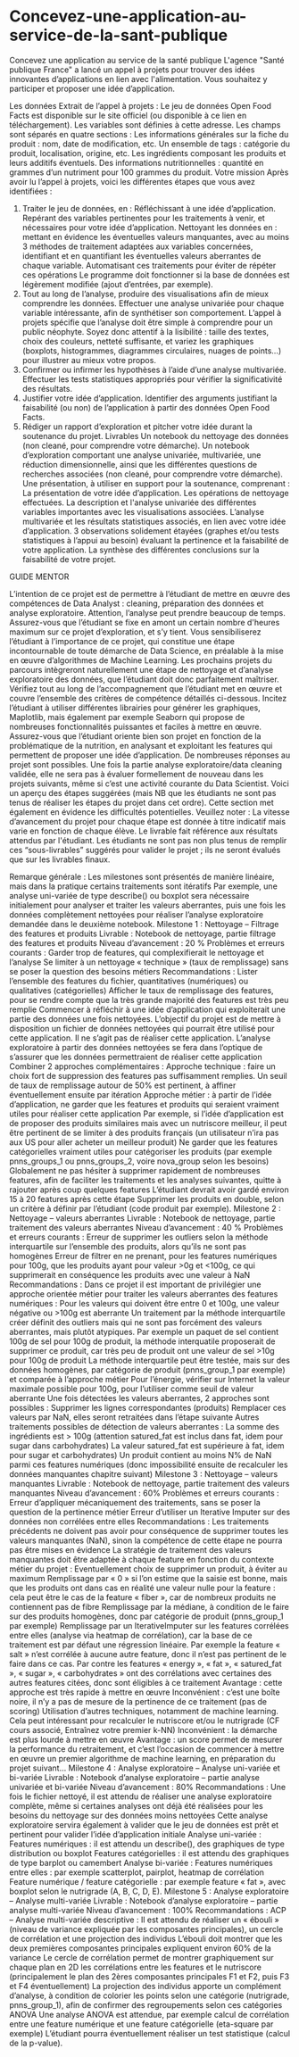 # Concevez-une-application-au-service-de-la-sant-publique
Concevez une application au service de la santé publique
L'agence "Santé publique France" a lancé un appel à projets pour trouver des idées innovantes d’applications en lien avec l'alimentation. Vous souhaitez y participer et proposer une idée d’application.

Les données
Extrait de l’appel à projets :
Le jeu de données Open Food Facts est disponible sur le site officiel (ou disponible à ce lien en téléchargement). Les variables sont définies à cette adresse.
Les champs sont séparés en quatre sections :
Les informations générales sur la fiche du produit : nom, date de modification, etc.
Un ensemble de tags : catégorie du produit, localisation, origine, etc.
Les ingrédients composant les produits et leurs additifs éventuels.
Des informations nutritionnelles : quantité en grammes d’un nutriment pour 100 grammes du produit.
Votre mission
Après avoir lu l’appel à projets, voici les différentes étapes que vous avez identifiées :
1) Traiter le jeu de données, en :
Réfléchissant à une idée d’application.
Repérant des variables pertinentes pour les traitements à venir, et nécessaires pour votre idée d’application.
Nettoyant les données en :
mettant en évidence les éventuelles valeurs manquantes, avec au moins 3 méthodes de traitement adaptées aux variables concernées,
identifiant et en quantifiant les éventuelles valeurs aberrantes de chaque variable.
Automatisant ces traitements pour éviter de répéter ces opérations
Le programme doit fonctionner si la base de données est légèrement modifiée (ajout d’entrées, par exemple).
2) Tout au long de l’analyse, produire des visualisations afin de mieux comprendre les données. Effectuer une analyse univariée pour chaque variable intéressante, afin de synthétiser son comportement.
L’appel à projets spécifie que l’analyse doit être simple à comprendre pour un public néophyte. Soyez donc attentif à la lisibilité : taille des textes, choix des couleurs, netteté suffisante, et variez les graphiques (boxplots, histogrammes, diagrammes circulaires, nuages de points…) pour illustrer au mieux votre propos.
3) Confirmer ou infirmer les hypothèses à l’aide d’une analyse multivariée. Effectuer les tests statistiques appropriés pour vérifier la significativité des résultats.
4) Justifier votre idée d’application. Identifier des arguments justifiant la faisabilité (ou non) de l’application à partir des données Open Food Facts.
5) Rédiger un rapport d’exploration et pitcher votre idée durant la soutenance du projet.
 Livrables
Un notebook du nettoyage des données (non cleané, pour comprendre votre démarche). 
Un notebook d’exploration comportant une analyse univariée, multivariée, une réduction dimensionnelle, ainsi que les différentes questions de recherches associées (non cleané, pour comprendre votre démarche).
Une présentation, à utiliser en support pour la soutenance, comprenant :
La présentation de votre idée d’application.
Les opérations de nettoyage effectuées.
La description et l'analyse univariée des différentes variables importantes avec les visualisations associées.
L’analyse multivariée et les résultats statistiques associés, en lien avec votre idée d’application.
3 observations solidement étayées (graphes et/ou tests statistiques à l’appui au besoin) évaluant la pertinence et la faisabilité de votre application.
La synthèse des différentes conclusions sur la faisabilité de votre projet.

GUIDE  MENTOR  

L’intention de ce projet est de permettre à l’étudiant de mettre en œuvre des compétences de Data Analyst : cleaning, préparation des données et analyse exploratoire.
Attention, l’analyse peut prendre beaucoup de temps. Assurez-vous que l’étudiant se fixe en amont un certain nombre d'heures maximum sur ce projet d’exploration, et s’y tient.
Vous sensibiliserez l’étudiant à l’importance de ce projet, qui constitue une étape incontournable de toute démarche de Data Science, en préalable à la mise en œuvre d’algorithmes de Machine Learning. Les prochains projets du parcours intègreront naturellement une étape de nettoyage et d’analyse exploratoire des données, que l’étudiant doit donc parfaitement maîtriser.
Vérifiez tout au long de l’accompagnement que l’étudiant met en œuvre et couvre l’ensemble des critères de compétence détaillés ci-dessous.
Incitez l’étudiant à utiliser différentes librairies pour générer les graphiques, Maplotlib, mais également par exemple Seaborn qui propose de nombreuses fonctionnalités puissantes et faciles à mettre en œuvre.
Assurez-vous que l’étudiant oriente bien son projet en fonction de la problématique de la nutrition, en analysant et exploitant les features qui permettent de proposer une idée d’application.
De nombreuses réponses au projet sont possibles.
Une fois la partie analyse exploratoire/data cleaning validée, elle ne sera pas à évaluer formellement de nouveau dans les projets suivants, même si c’est une activité courante du Data Scientist.
Voici un aperçu des étapes suggérées (mais NB que les étudiants ne sont pas tenus de réaliser les étapes du projet dans cet ordre). Cette section met également en évidence les difficultés potentielles. Veuillez noter :
La vitesse d’avancement du projet pour chaque étape est donnée à titre indicatif mais varie en fonction de chaque élève.
Le livrable fait référence aux résultats attendus par l'étudiant. Les étudiants ne sont pas non plus tenus de remplir ces “sous-livrables” suggérés pour valider le projet ; ils ne seront évalués que sur les livrables finaux.
 
Remarque générale :
 Les milestones sont présentés de manière linéaire, mais dans la pratique certains traitements sont itératifs
 Par exemple, une analyse uni-variée de type describe() ou boxplot sera nécessaire initialement pour analyser et traiter les valeurs aberrantes, puis une fois les données complètement nettoyées pour réaliser l’analyse exploratoire demandée dans le deuxième notebook.
Milestone 1 : Nettoyage – Filtrage des features et produits
Livrable :
Notebook de nettoyage, partie filtrage des features et produits
Niveau d’avancement : 20 %
Problèmes et erreurs courants :
Garder trop de features, qui complexifierait le nettoyage et l’analyse
Se limiter à un nettoyage « technique » (taux de remplissage) sans se poser la question des besoins métiers
Recommandations :
Lister l’ensemble des features du fichier, quantitatives (numériques) ou qualitatives (catégorielles)
Afficher le taux de remplissage des features, pour se rendre compte que la très grande majorité des features est très peu remplie
Commencer à réfléchir à une idée d’application qui exploiterait une partie des données une fois nettoyées. L’objectif du projet est de mettre à disposition un fichier de données nettoyées qui pourrait être utilisé pour cette application. Il ne s’agit pas de réaliser cette application. L’analyse exploratoire à partir des données nettoyées se fera dans l’optique de s’assurer que les données permettraient de réaliser cette application
Combiner 2 approches complémentaires :
Approche technique : faire un choix fort de suppression des features pas suffisamment remplies. Un seuil de taux de remplissage autour de 50% est pertinent, à affiner éventuellement ensuite par itération
Approche métier : à partir de l’idée d’application, ne garder que les features et produits qui seraient vraiment utiles pour réaliser cette application
Par exemple, si l’idée d’application est de proposer des produits similaires mais avec un nutriscore meilleur, il peut être pertinent de se limiter à des produits français (un utilisateur n’ira pas aux US pour aller acheter un meilleur produit)
Ne garder que les features catégorielles vraiment utiles pour catégoriser les produits (par exemple pnns_groups_1 ou pnns_groups_2, voire nova_group selon les besoins)
Globalement ne pas hésiter à supprimer rapidement de nombreuses features, afin de faciliter les traitements et les analyses suivantes, quitte à rajouter après coup quelques features
L’étudiant devrait avoir gardé environ 15 à 20 features après cette étape
Supprimer les produits en double, selon un critère à définir par l’étudiant (code produit par exemple).
Milestone 2 : Nettoyage – valeurs aberrantes
Livrable :
Notebook de nettoyage, partie traitement des valeurs aberrantes
Niveau d’avancement : 40 %
Problèmes et erreurs courants :
Erreur de supprimer les outliers selon la méthode interquartile sur l’ensemble des produits, alors qu’ils ne sont pas homogènes
Erreur de filtrer en ne prenant, pour les features numériques pour 100g, que les produits ayant pour valeur >0g et <100g, ce qui supprimerait en conséquence les produits avec une valeur à NaN
Recommandations :
Dans ce projet il est important de privilégier une approche orientée métier pour traiter les valeurs aberrantes des features numériques :
Pour les valeurs qui doivent être entre 0 et 100g, une valeur négative ou >100g est aberrante
Un traitement par la méthode interquartile créer définit des outliers mais qui ne sont pas forcément des valeurs aberrantes, mais plutôt atypiques. Par exemple un paquet de sel contient 100g de sel pour 100g de produit, la méthode interquatile proposerait de supprimer ce produit, car très peu de produit ont une valeur de sel >10g pour 100g de produit
La méthode interquartile peut être testée, mais sur des données homogènes, par catégorie de produit (pnns_group_1 par exemple) et comparée à l’approche métier
Pour l’énergie, vérifier sur Internet la valeur maximale possible pour 100g, pour l’utiliser comme seuil de valeur aberrante
Une fois détectées les valeurs aberrantes, 2 approches sont possibles :
Supprimer les lignes correspondantes (produits)
Remplacer ces valeurs par NaN, elles seront retraitées dans l’étape suivante
Autres traitements possibles de détection de valeurs aberrantes :
La somme des ingrédients est > 100g (attention satured_fat est inclus dans fat, idem pour sugar dans carbohydrates)
La valeur satured_fat est supérieure à fat, idem pour sugar et carbohydrates)
Un produit contient au moins N% de NaN parmi ces features numériques (donc impossibilité ensuite de recalculer les données manquantes chapitre suivant)
Milestone 3 : Nettoyage – valeurs manquantes
Livrable :
Notebook de nettoyage, partie traitement des valeurs manquantes
Niveau d’avancement : 60%
Problèmes et erreurs courants :
Erreur d’appliquer mécaniquement des traitements, sans se poser la question de la pertinence métier
Erreur d’utiliser un Iterative Imputer sur des données non corrélées entre elles
Recommandations :
Les traitements précédents ne doivent pas avoir pour conséquence de supprimer toutes les valeurs manquantes (NaN), sinon la compétence de cette étape ne pourra pas être mises en évidence
La stratégie de traitement des valeurs manquantes doit être adaptée à chaque feature en fonction du contexte métier du projet :
Eventuellement choix de supprimer un produit, à éviter au maximum
Remplissage par « 0 » si l’on estime que la saisie est bonne, mais que les produits ont dans cas en réalité une valeur nulle pour la feature : cela peut être le cas de la feature « fiber », car de nombreux produits ne contiennent pas de fibre
Remplissage par la médiane, à condition de le faire sur des produits homogènes, donc par catégorie de produit (pnns_group_1 par exemple)
Remplissage par un IterativeImputer sur les features corrélées entre elles (analyse via heatmap de corrélation), car la base de ce traitement est par défaut une régression linéaire. Par exemple la feature « salt » n’est corrélée à aucune autre feature, donc il n’est pas pertinent de le faire dans ce cas. Par contre les features « energy », « fat », « satured_fat », « sugar », « carbohydrates » ont des corrélations avec certaines des autres features citées, donc sont éligibles à ce traitement
Avantage : cette approche est très rapide à mettre en œuvre
Inconvénient : c’est une boîte noire, il n’y a pas de mesure de la pertinence de ce traitement (pas de scoring)
Utilisation d’autres techniques, notamment de machine learning. Cela peut intéressant pour recalculer le nutriscore et/ou le nutrigrade (CF cours associé, Entraînez votre premier k-NN)
Inconvénient : la démarche est plus lourde à mettre en œuvre
Avantage : un score permet de mesurer la performance du retraitement, et c’est l’occasion de commencer à mettre en œuvre un premier algorithme de machine learning, en préparation du projet suivant…
Milestone 4 : Analyse exploratoire – Analyse uni-variée et bi-variée
Livrable :
Notebook d’analyse exploratoire – partie analyse univariée et bi-variée
Niveau d’avancement : 80%
Recommandations :
Une fois le fichier nettoyé, il est attendu de réaliser une analyse exploratoire complète, même si certaines analyses ont déjà été réalisées pour les besoins du nettoyage sur des données moins nettoyées
Cette analyse exploratoire servira également à valider que le jeu de données est prêt et pertinent pour valider l’idée d’application initiale
Analyse uni-variée :
Features numériques : il est attendu un describe(), des graphiques de type distribution ou boxplot
Features catégorielles : il est attendu des graphiques de type barplot ou camembert
Analyse bi-variée :
Features numériques entre elles : par exemple scatterplot, pairplot, heatmap de corrélation
Feature numérique / feature catégorielle : par exemple feature « fat », avec boxplot selon le nutrigrade (A, B, C, D, E).
Milestone 5 : Analyse exploratoire – Analyse multi-variée
Livrable :
Notebook d’analyse exploratoire – partie analyse multi-variée
Niveau d’avancement : 100%
Recommandations :
ACP – Analyse multi-variée descriptive :
Il est attendu de réaliser un « ébouli » (niveau de variance expliquée par les composantes principales), un cercle de corrélation et une projection des individus
L’ébouli doit montrer que les deux premières composantes principales expliquent environ 60% de la variance
Le cercle de corrélation permet de montrer graphiquement sur chaque plan en 2D les corrélations entre les features et le nutriscore (principalement le plan des 2ères composantes principales F1 et F2, puis F3 et F4 éventuellement)
La projection des individus apporte un complément d’analyse, à condition de colorier les points selon une catégorie (nutrigrade, pnns_group_1), afin de confirmer des regroupements selon ces catégories
ANOVA
Une analyse ANOVA est attendue, par exemple calcul de corrélation entre une feature numérique et une feature catégorielle (eta-square par exemple)
L’étudiant pourra éventuellement réaliser un test statistique (calcul de la p-value).

 
 
 
